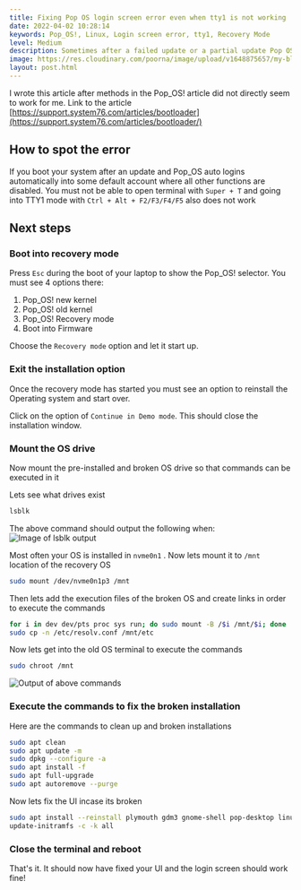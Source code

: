 ```yaml
---
title: Fixing Pop OS login screen error even when tty1 is not working
date: 2022-04-02 10:28:14
keywords: Pop_OS!, Linux, Login screen error, tty1, Recovery Mode
level: Medium
description: Sometimes after a failed update or a partial update Pop OS can sometimes fail to login to your user account and instead login to gnome-initial-setup, heres a guide to fixing that
image: https://res.cloudinary.com/poorna/image/upload/v1648875657/my-blog/Screenshot_from_2022-04-02_09-44-54.png
layout: post.html
---
```


I wrote this article after methods in the Pop_OS! article did not directly seem to work for me. Link to the article [https://support.system76.com/articles/bootloader](https://support.system76.com/articles/bootloader/)

## How to spot the error

If you boot your system after an update and Pop_OS auto logins automatically into some default account where all other functions are disabled. You must not be able to open terminal with `Super + T` and going into TTY1 mode with `Ctrl + Alt + F2/F3/F4/F5` also does not work

## Next steps

### Boot into recovery mode

Press `Esc` during the boot of your laptop to show the Pop_OS! selector. You must see 4 options there:

1. Pop_OS! new kernel
2. Pop_OS! old kernel
3. Pop_OS! Recovery mode
4. Boot into Firmware

Choose the `Recovery mode` option and let it start up.

### Exit the installation option

Once the recovery mode has started you must see an option to reinstall the Operating system and start over.

Click on the option of `Continue in Demo mode`. This should close the installation window.

### Mount the OS drive

Now mount the pre-installed and broken OS drive so that commands can be executed in it

Lets see what drives exist

```sh
lsblk
```

The above command should output the following when:
![Image of lsblk output](https://res.cloudinary.com/poorna/image/upload/v1648875657/my-blog/Screenshot_from_2022-04-02_09-44-54.png)

Most often your OS is installed in    `nvme0n1` . Now lets mount it to `/mnt` location of the recovery OS

```bash
sudo mount /dev/nvme0n1p3 /mnt
```

Then lets add the execution files of the broken OS and create links in order to execute the commands

```bash
for i in dev dev/pts proc sys run; do sudo mount -B /$i /mnt/$i; done
sudo cp -n /etc/resolv.conf /mnt/etc
```

Now lets get into the old OS terminal to execute the commands

```bash
sudo chroot /mnt
```

![Output of above commands](https://res.cloudinary.com/poorna/image/upload/v1648875652/my-blog/WhatsApp_Image_2022-04-02_at_10.20.06.jpg)

### Execute the commands to fix the broken installation

Here are the commands to clean up and broken installations

```bash
sudo apt clean
sudo apt update -m
sudo dpkg --configure -a
sudo apt install -f
sudo apt full-upgrade
sudo apt autoremove --purge
```

Now lets fix the UI incase its broken

```bash
sudo apt install --reinstall plymouth gdm3 gnome-shell pop-desktop linux-generic linux-headers-generic
update-initramfs -c -k all
```

### Close the terminal and reboot

That's it. It should now have fixed your UI and the login screen should work fine!
